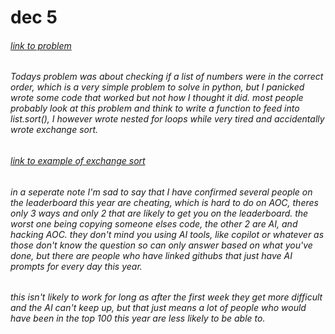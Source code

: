 # dec 5
###### [link to problem](https://adventofcode.com/2024/day/5)
###### Todays problem was about checking if a list of numbers were in the correct order, which is a very simple problem to solve in python, but I panicked wrote some code that worked but not how I thought it did. most people probably look at this problem and think to write a function to feed into list.sort(), I however wrote nested for loops while very tired and accidentally wrote exchange sort.
###### [link to example of exchange sort](https://arxiv.org/pdf/2110.01111)
###### in a seperate note I'm sad to say that I have confirmed several people on the leaderboard this year are cheating, which is hard to do on AOC, theres only 3 ways and only 2 that are likely to get you on the leaderboard. the worst one being copying someone elses code, the other 2 are AI, and hacking AOC. they don't mind you using AI tools, like copilot or whatever as those don't know the question so can only answer based on what you've done, but there are people who have linked githubs that just have AI prompts for every day this year.
###### this isn't likely to work for long as after the first week they get more difficult and the AI can't keep up, but that just means a lot of people who would have been in the top 100 this year are less likely to be able to.